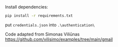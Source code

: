 



Install dependencies:

```bash
pip install -r requirements.txt
```

put `credentials.json` into `.\authentication\`


Code adapted from Simonas Viliūnas  
https://github.com/vilisimo/examples/tree/main/gmail